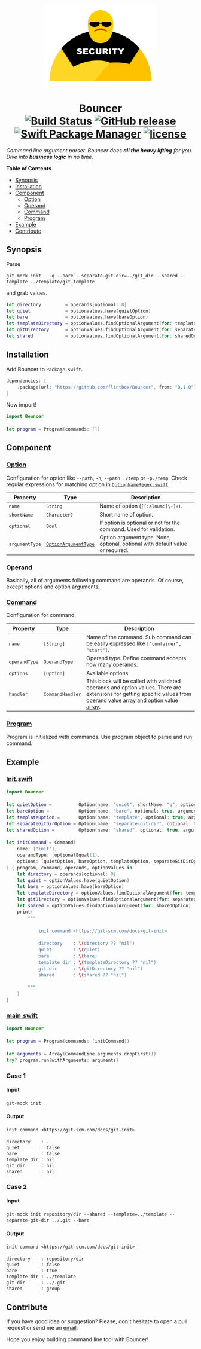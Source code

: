 <div align="center"><img src="/Assets/logo.png" width="300" /></div>
<h1 align="center">
  <b>Bouncer</b>
  <br>
  <a href="https://travis-ci.org/flintbox/Bouncer"><img src="https://travis-ci.org/flintbox/Bouncer.svg?branch=master" alt="Build Status" /></a>
  <a href="https://github.com/flintbox/Bouncer/releases"><img src="https://img.shields.io/github/release/flintbox/Bouncer.svg" alt="GitHub release" /></a>
  <a href="https://swift.org/package-manager"><img src="https://img.shields.io/badge/Swift%20PM-compatible-orange.svg" alt="Swift Package Manager" /></a>
  <a href="https://github.com/flintbox/Bouncer/blob/master/LICENSE"><img src="https://img.shields.io/github/license/mashape/apistatus.svg" alt="license" /></a>
</h1>

*Command line argument parser. Bouncer does **all the heavy lifting** for you. Dive into **business logic** in no time.*

**Table of Contents**
- [Synopsis](#synopsis)
- [Installation](#installation)
- [Component](#component)
  - [Option](#option)
  - [Operand](#operand)
  - [Command](#command)
  - [Program](#program)
- [Example](#example)
- [Contribute](#contribute)

## Synopsis

Parse

```shell
git-mock init . -q --bare --separate-git-dir=../git_dir --shared --template ../template/git-template
```

and grab values.

```swift
let directory         = operands[optional: 0]
let quiet             = optionValues.have(quietOption)
let bare              = optionValues.have(bareOption)
let templateDirectory = optionValues.findOptionalArgument(for: templateOption)
let gitDirectory      = optionValues.findOptionalArgument(for: separateGitDirOption)
let shared            = optionValues.findOptionalArgument(for: sharedOption)
```

## Installation

Add Bouncer to `Package.swift`.

```swift
dependencies: [
    .package(url: "https://github.com/flintbox/Bouncer", from: "0.1.0")
]
```

Now import!

```swift
import Bouncer

let program = Program(commands: [])
```

## Component

### [Option](https://github.com/flintbox/Bouncer/blob/master/Sources/Bouncer/Option/Option.swift)

Configuration for option like `--path`, `-h`, `--path ./temp` or `-p./temp`. Check regular expressions for matching option in [`OptionNameRegex.swift`](https://github.com/flintbox/Bouncer/blob/master/Sources/Bouncer/Option/OptionNameRegex.swift).

Property | Type | Description
-------- | ---- | -----------
`name` | `String` | Name of option (`[[:alnum:]\-]+`).
`shortName` | `Character?` | Short name of option.
`optional` | `Bool` | If option is optional or not for the command. Used for validation.
`argumentType` | [`OptionArgumentType`](https://github.com/flintbox/Bouncer/blob/master/Sources/Bouncer/Option/OptionArgumentType.swift) | Option argument type. None, optional, optional with default value or required.

### Operand

Basically, all of arguments following command are operands. Of course, except options and option arguments.

### [Command](https://github.com/flintbox/Bouncer/blob/master/Sources/Bouncer/Command/Command.swift)

Configuration for command.

Property | Type | Description
-------- | ---- | -----------
`name` | `[String]` | Name of the command. Sub command can be easily expressed like `["container", "start"]`.
`operandType` | [`OperandType`](https://github.com/flintbox/Bouncer/blob/master/Sources/Bouncer/Command/OperandType.swift) | Operand type. Define command accepts how many operands.
`options` | `[Option]` | Available options.
`handler` | `CommandHandler` | This block will be called with validated operands and option values. There are extensions for getting specific values from [operand value array](https://github.com/flintbox/Bouncer/blob/master/Sources/Bouncer/OperandValue/OperandValue+Array.swift) and [option value array](https://github.com/flintbox/Bouncer/blob/master/Sources/Bouncer/OptionValue/OptionValue+Array.swift).

### [Program](https://github.com/flintbox/Bouncer/blob/master/Sources/Bouncer/Program/Program.swift)

Program is initialized with commands. Use program object to parse and run command.

## Example

### [Init.swift](https://github.com/flintbox/Bouncer/blob/master/Sources/git-mock/init/Init.swift)

```swift
import Bouncer

let quietOption =          Option(name: "quiet", shortName: "q", optional: true, argumentType: .none)
let bareOption =           Option(name: "bare", optional: true, argumentType: .none)
let templateOption =       Option(name: "template", optional: true, argumentType: .required)
let separateGitDirOption = Option(name: "separate-git-dir", optional: true, argumentType: .required)
let sharedOption =         Option(name: "shared", optional: true, argumentType: .optional("group"))

let initCommand = Command(
    name: ["init"],
    operandType: .optionalEqual(1),
    options: [quietOption, bareOption, templateOption, separateGitDirOption, sharedOption]
) { program, command, operands, optionValues in
    let directory = operands[optional: 0]
    let quiet = optionValues.have(quietOption)
    let bare = optionValues.have(bareOption)
    let templateDirectory = optionValues.findOptionalArgument(for: templateOption)
    let gitDirectory = optionValues.findOptionalArgument(for: separateGitDirOption)
    let shared = optionValues.findOptionalArgument(for: sharedOption)
    print(
        """

            init command <https://git-scm.com/docs/git-init>

            directory    : \(directory ?? "nil")
            quiet        : \(quiet)
            bare         : \(bare)
            template dir : \(templateDirectory ?? "nil")
            git dir      : \(gitDirectory ?? "nil")
            shared       : \(shared ?? "nil")

        """
    )
}
```

### [main.swift](https://github.com/flintbox/Bouncer/blob/master/Sources/git-mock/main.swift)

```swift
import Bouncer

let program = Program(commands: [initCommand])

let arguments = Array(CommandLine.arguments.dropFirst())
try? program.run(withArguments: arguments)
```

### Case 1

#### Input

```shell
git-mock init .
```

#### Output

```shell
init command <https://git-scm.com/docs/git-init>

directory    : .
quiet        : false
bare         : false
template dir : nil
git dir      : nil
shared       : nil
```

### Case 2

#### Input

```shell
git-mock init repository/dir --shared --template=../template --separate-git-dir ../.git --bare
```

#### Output

```shell
init command <https://git-scm.com/docs/git-init>

directory    : repository/dir
quiet        : false
bare         : true
template dir : ../template
git dir      : ../.git
shared       : group
```

## Contribute

If you have good idea or suggestion? Please, don't hesitate to open a pull request or send me an [email](mailto:contact@jasonnam.com).

Hope you enjoy building command line tool with Bouncer!
